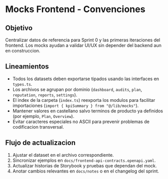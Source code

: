 # Mocks Frontend - Convenciones

## Objetivo
Centralizar datos de referencia para Sprint 0 y las primeras iteraciones del frontend. Los mocks ayudan a validar UI/UX sin depender del backend aun en construccion.

## Lineamientos
- Todos los datasets deben exportarse tipados usando las interfaces en `types.ts`.
- Los archivos se agrupan por dominio (`dashboard`, `audits`, `plan`, `reputation`, `reports`, `settings`).
- El index de la carpeta (`index.ts`) reexporta los modulos para facilitar importaciones (`import { kpiSummary } from "@/lib/mocks"`).
- Mantener valores en castellano salvo terminos de producto ya definidos (por ejemplo, `Plan`, `Overview`).
- Evitar caracteres especiales no ASCII para prevenir problemas de codificacion transversal.

## Flujo de actualizacion
1. Ajustar el dataset en el archivo correspondiente.
2. Sincronizar ejemplos en `docs/frontend-api-contracts.openapi.yaml`.
3. Actualizar historias de Storybook y pruebas que dependan del mock.
4. Anotar cambios relevantes en `docs/notes` o en el changelog del sprint.
